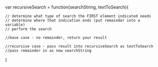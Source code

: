  var recursiveSearch = function(searchString, textToSearch){

    // determine what type of search the FIRST element indicated needs
    // determine where that indication ends (put remainder into a variable)
    // perform the search

    //base case - no remainder, return your result

    //recursive case - pass result into recursiveSearch as textToSearch
    //pass remainder in as new searchString

  }
